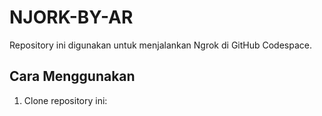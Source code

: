 # NJORK-BY-AR
Repository ini digunakan untuk menjalankan Ngrok di GitHub Codespace.

## Cara Menggunakan
1. Clone repository ini:
